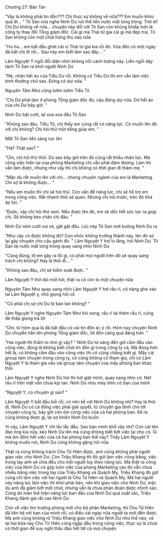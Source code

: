 




Chương 27: Bàn Tán


"Vậy là không phải tin đồn??? Chị thực sự không về nữa??? Em muốn khóc quá đi... " Tô San vừa nghe Ninh Dư nói thế liền nước mắt lưng tròng. Trời ơi! Chị Dư không về nữa... chuyện này đối với Tô San còn khủng khiếp hơn là công ty thay đổi Tổng giám đốc. Cái gì mà Thái tử gia cái gì mà đẹp trai, Tô San không còn một chút hứng thú nào nữa

"Hu hu... em bắt đầu ghét cái vị Thái tử gia kia rồi đó. Vừa đến có một ngày đã bắt chị đi rồi... Sau này em biết làm sao đây... "

Lâm Nguyệt Y ngồi đối diện nhìn không nổi cảnh tượng này. Liền ngồi dậy tách Tô San ra khỏi người Ninh Dư

"Nè, nhăn hết áo của Tiểu Dư rồi. Không có Tiểu Dư thì em vẫn làm việc bình thường chứ sao. Đừng có dụi nữa. "

Nguyên Tâm Như cũng lườm lườm Tiểu Tô

"Chị Dư phải làm ở phòng Tổng giám đốc đó, cậu đừng dụi nữa. Dơ hết áo của chị Dư bây giờ. "

Ninh Dư bật cười, lại xoa xoa đầu Tô San

"Không sao đâu. Tiểu Tô, chị thấy em cũng rất có năng lực. Có muốn lên đó với chị không? Chị hỏi thử một tiếng giúp em. "

Mắt Tô San liền sáng rực lên

"Hả? Thật sao? "



"Ừm, chị hỏi thử thôi. Dù sao bây giờ trên đó cũng rất thiếu nhân lực. Mà công việc hiện tại của phòng Marketing chị vẫn phải đảm đương. Làm thì vẫn làm được, nhưng như vậy thì chị không có thời gian đi thăm mẹ. "

"Mặc dù rất muốn lên với chị... nhưng chuyên ngành của em là Marketing. Chỉ sợ là không được... "

"Nếu em muốn thì chị sẽ hỏi thử. Còn vấn đề năng lực, chị sẽ hỗ trợ em trong công việc. Rất nhanh thôi sẽ quen. Nhưng chị nói trước, trên đó khá áp lực. "

"Được, vậy chị hỏi thử xem. Nếu được lên đó, em sẽ dốc hết sức lực ra giúp chị. Sẽ không kéo chân chị đâu. "

Ninh Dư mỉm cười vui vẻ, gật gật đầu. Lúc này Tô San mới buông Ninh Dư ra

"Như vậy có được không đó? Con nhóc không trưởng thành này, lên đó sợ lại gây chuyện cho cậu gánh đó. " Lâm Nguyệt Y hơi lo lắng, hỏi Ninh Dư. Tô San lại nước mắt lưng tròng quay sang nhìn Ninh Dư

"Cũng đúng, lỡ em gây ra lỗi gì, có phải mọi người trên đó sẽ quay sang trách chị không? Hay là thôi đi... "

"Không sao đâu, chị sẽ kiểm soát được. "

Lâm Nguyệt Y thở dài một hơi, thật ra cô còn lo một chuyện nữa

Nguyên Tâm Như quay sang nhìn Lâm Nguyệt Y hơi rầu rĩ, cô nàng ghé vào tai Lâm Nguyệt y, nhỏ giọng hỏi cô



"Có phải chị sợ chị Dư bị bàn tán không? "

Lâm Nguyệt Y nghe Nguyên Tâm Như hỏi xong, rầu rĩ lại thêm rầu rĩ, cũng đè thấp giọng trả lời

"Ừm, từ hôm qua là đã bắt đầu có vài tin đồn ác ý rồi. Hôm nay chuyện Ninh Dư chuyển hẳn lên phòng Tổng giám đốc, lời đồn càng quá đáng hơn. "

"Hai người thì thầm to nhỏ gì vậy? " Ninh Dư từ sáng đến giờ cắm đầu vào công việc, đúng là không biết chút tin đồn gì trong công ty cả. Mà đúng hơn hết là, có không cắm đầu vào công việc thì cô cũng chẳng biết gì. Mấy cái group tám chuyện trong công ty, cô cũng không có tham gia, chỉ có Lâm Nguyệt Y là tham gia vào vài group tám chuyện của mấy phòng ban khác thôi

Lâm Nguyệt Y nghe Ninh Dư hỏi thì hơi giật mình, quay sang nhìn cô. Nét rầu rĩ trên mặt vẫn chưa kịp tan. Ninh Dư nhíu mày nhìn cô bạn của mình

"Nguyệt Y, có chuyện gì sao? "

Lâm Nguyệt Y bắt đầu bối rối, có nên kể với Ninh Dư không nhỉ? Hay là thôi đi, Ninh Dư có cả đống việc phải giải quyết, từ chuyện gia đình cho tới chuyện công ty, bây giờ còn ôm công việc của cả hai phòng ban. Kể ra cũng không được gì, lại sợ khiến Ninh Dư buồn

Vì vậy, Lâm Nguyệt Y chỉ lắc lắc đầu. Sao bạn mình khổ vậy nhỉ? Còn cái tên đàn ông kia nữa, kéo Ninh Dư lên mà cũng không biết bớt việc lại cho cô. Gì mà ôm đồm hết việc của cả hai phòng ban thế này? Thấy Lâm Nguyệt Y không muốn nói, Ninh Dư cũng không gặng hỏi nữa

Thật ra cũng không trách Chu Tử Hiên được, anh cũng không phải người giao việc cho Ninh Dư. Còn Triệu Khang thì đó giờ làm việc công bằng, việc trong tay anh sẽ chia đều cho mỗi người tùy theo năng lực. Mà thật ra công việc của Ninh Dư có gộp luôn việc của phòng Marketing vào thì vẫn chưa nhiều bằng việc trong tay của Triệu Khang và Quách My, Triệu Khang đó giờ cũng chỉ làm việc với hai người là Chu Tử Hiên và Quách My. Mà hai người này năng lực làm việc thì khỏi phải bàn, nên khi giao việc cho Ninh Dư, mặc dù anh đã giảm bớt một chút, nhưng vẫn là chưa phán đoán được chính xác. Cũng do màn thể hiện năng lực ban đầu của Ninh Dư quá xuất sắc, Triệu Khang đánh giá rất cao Ninh Dư

Còn về việc tìm trưởng phòng mới cho bộ phận Marketing, thì Chu Tử Hiên đã liên hệ với bạn của mình rồi, có điều vài ngày nữa người ta mới đến được. Mà anh cũng không rõ Triệu Khang giao việc cho Ninh Dư như thế nào, vả lại hai bữa nay Chu Tử Hiên cũng ngập đầu trong công việc, thực sự là chưa có thời gian để suy nghĩ thấu đáo hết tất cả mọi chuyện




